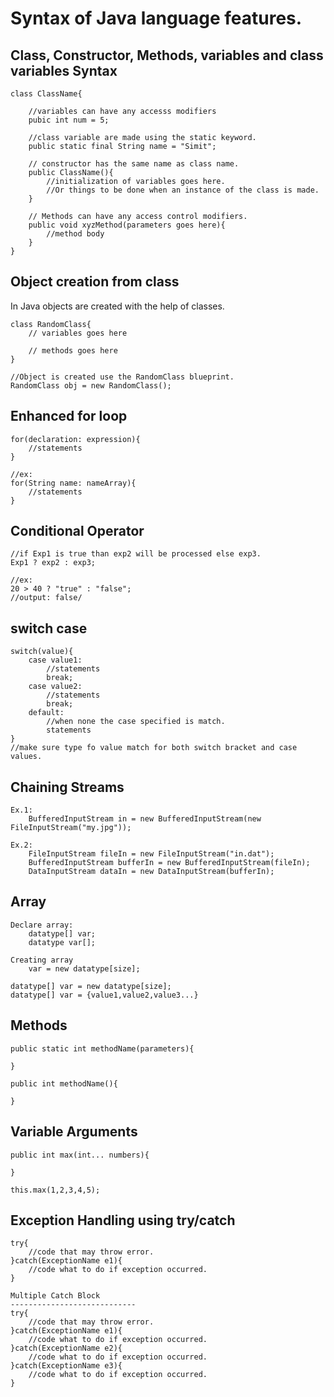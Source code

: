 # Syntax of Java language features.

## <b>Class, Constructor, Methods, variables and class variables Syntax</b>

    class ClassName{      

        //variables can have any accesss modifiers
        pubic int num = 5;

        //class variable are made using the static keyword.
        public static final String name = "Simit";

        // constructor has the same name as class name.
        public ClassName(){
            //initialization of variables goes here. 
            //Or things to be done when an instance of the class is made.
        }

        // Methods can have any access control modifiers.
        public void xyzMethod(parameters goes here){
            //method body
        }
    }

## <b>Object creation from class</b>
In Java objects are created with the help of classes.

    class RandomClass{
        // variables goes here

        // methods goes here
    }

    //Object is created use the RandomClass blueprint.
    RandomClass obj = new RandomClass();

## <b>Enhanced for loop</b>
    for(declaration: expression){
        //statements
    }

    //ex:
    for(String name: nameArray){
        //statements
    }

## <b>Conditional Operator</b>
    //if Exp1 is true than exp2 will be processed else exp3.
    Exp1 ? exp2 : exp3;

    //ex:
    20 > 40 ? "true" : "false";
    //output: false/

## <b>switch case</b>
    switch(value){
        case value1:
            //statements
            break;
        case value2: 
            //statements
            break;
        default: 
            //when none the case specified is match.
            statements
    }
    //make sure type fo value match for both switch bracket and case values.

## <b>Chaining Streams</b>
    Ex.1:
        BufferedInputStream in = new BufferedInputStream(new FileInputStream("my.jpg"));
    
    Ex.2:
        FileInputStream fileIn = new FileInputStream("in.dat"); 
        BufferedInputStream bufferIn = new BufferedInputStream(fileIn); 
        DataInputStream dataIn = new DataInputStream(bufferIn);

## Array
    Declare array: 
        datatype[] var;
        datatype var[];

    Creating array
        var = new datatype[size];

    datatype[] var = new datatype[size];
    datatype[] var = {value1,value2,value3...}

## Methods
    public static int methodName(parameters){

    }

    public int methodName(){

    }

## Variable Arguments
    public int max(int... numbers){

    }

    this.max(1,2,3,4,5);

## Exception Handling using try/catch
    try{
        //code that may throw error.
    }catch(ExceptionName e1){
        //code what to do if exception occurred.
    }

    Multiple Catch Block
    ----------------------------
    try{
        //code that may throw error.
    }catch(ExceptionName e1){
        //code what to do if exception occurred.
    }catch(ExceptionName e2){
        //code what to do if exception occurred.
    }catch(ExceptionName e3){
        //code what to do if exception occurred.
    }    